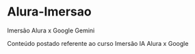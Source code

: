 # Alura-Imersao
Imersão Alura x Google Gemini

Conteúdo postado referente ao curso Imersão IA Alura x Google
